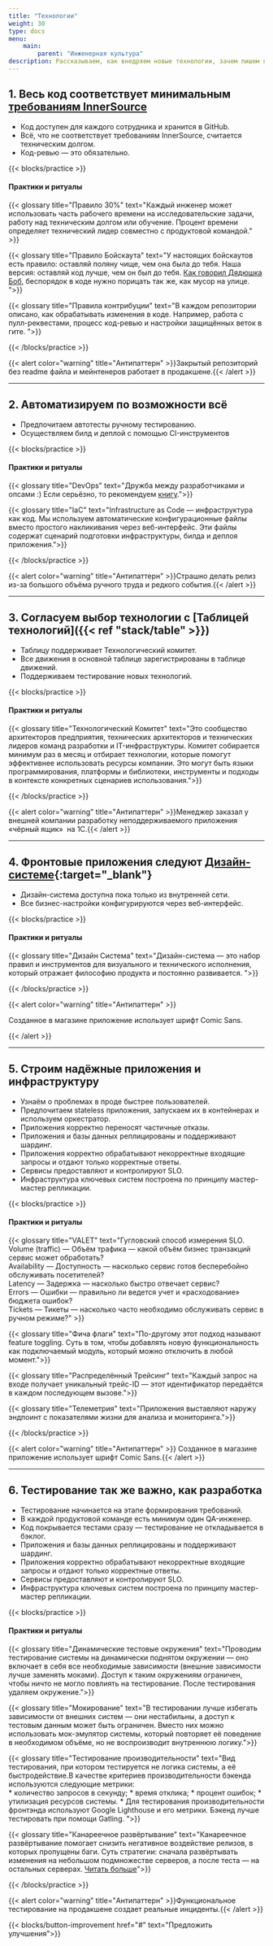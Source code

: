 ```yaml
---
title: "Технологии"
weight: 30
type: docs
menu:
    main:
        parent: "Инженерная культура"
description: Рассказываем, как внедряем новые технологии, зачем пишем код в соответствии с требованиями InnerSource и почему тестирование так же важно, как разработка.
---
```


## 1. Весь код соответствует минимальным [требованиям InnerSource](https://adeo.github.io/innersource/)

* Код доступен для каждого сотрудника и хранится в GitHub.
* Всё, что не соответствует требованиям InnerSource, считается техническим долгом. 
* Код-ревью — это обязательно. 

{{< blocks/practice >}}
#### Практики и ритуалы 
{{< glossary title="Правило 30%" text="Каждый инженер может использовать часть рабочего времени на исследовательские задачи, работу над техническим долгом или обучение. Процент времени определяет технический лидер совместно с продуктовой командой." >}}

{{< glossary title="Правило Бойскаута" text="У настоящих бойскаутов есть правило: оставляй поляну чище, чем она была до тебя. Наша версия: оставляй код лучше, чем он был до тебя. [Как говорил Дядюшка Боб](https://www.oreilly.com/library/view/97-things-every/9780596809515/ch08.html), беспорядок в коде нужно порицать так же, как мусор на улице. ">}}

{{< glossary title="Правила контрибуции" text="В каждом репозитории описано, как обрабатывать изменения в коде. Например, работа с пулл-реквестами, процесс код-ревью и настройки защищённых веток в гите. ">}}

{{< /blocks/practice >}}


{{< alert color="warning" title="Антипаттерн" >}}Закрытый репозиторий без readme файла и мейнтенеров работает в&nbsp;продакшене.{{< /alert >}}

---

## 2. Автоматизируем по возможности всё

* Предпочитаем автотесты ручному тестированию.
* Осуществляем билд и деплой с помощью CI-инструментов

{{< blocks/practice >}}
#### Практики и ритуалы 

{{< glossary title="DevOps" text="Дружба между разработчиками и опсами :) Если серьёзно, то рекомендуем [книгу](https://www.amazon.com/Phoenix-Project-DevOps-Helping-Business/dp/0988262592).">}}

{{< glossary title="IaC" text="Infrastructure as Code — инфраструктура как код. Мы используем автоматические конфигурационные файлы вместо простого накликивания через веб-интерфейс. Эти файлы содержат сценарий подготовки инфраструктуры, билда и деплоя приложения.">}}

{{< /blocks/practice >}}


{{< alert color="warning" title="Антипаттерн" >}}Страшно делать релиз из-за большого объёма ручного труда и редкого события.{{< /alert >}}

---

## 3. Согласуем выбор технологии с [Таблицей технологий]({{< ref "stack/table" >}})

* Таблицу поддерживает Технологический комитет.
* Все движения в основной таблице зарегистрированы в таблице движений.
* Поддерживаем тестирование новых технологий. 

{{< blocks/practice >}}
#### Практики и ритуалы 
{{< glossary title="Технологический Комитет" text="Это сообщество архитекторов предприятия, технических архитекторов и технических лидеров команд разработки и IT-инфраструктуры. Комитет собирается минимум раз в месяц и отбирает технологии, которые помогут эффективнее использовать ресурсы компании. Это могут быть языки программирования, платформы и библиотеки, инструменты и подходы в контексте конкретных сценариев использования.">}}

{{< /blocks/practice >}}

{{< alert color="warning" title="Антипаттерн" >}}Менеджер заказал у внешней компании разработку неподдерживаемого приложения «чёрный ящик»&nbsp; на 1С.{{< /alert >}}

---

## 4. Фронтовые приложения следуют [Дизайн-системе](https://fronton.leroymerlin.ru/){:target="_blank"}

* Дизайн-система доступна пока только из внутренней сети.
* Все бизнес-настройки конфигурируются через веб-интерфейс.

{{< blocks/practice >}}

#### Практики и ритуалы
{{< glossary title="Дизайн Система" text="Дизайн-система — это набор правил и инструментов для визуального и технического исполнения, который отражает философию продукта и постоянно развивается. ">}}

{{< /blocks/practice >}}


{{< alert color="warning" title="Антипаттерн" >}}

Созданное в магазине приложение использует шрифт Comic Sans.

{{< /alert >}}

---

## 5. Строим надёжные приложения и инфраструктуру

* Узнаём о проблемах в проде быстрее пользователей.
* Предпочитаем stateless приложения, запускаем их в контейнерах и используем оркестратор.
* Приложения корректно переносят частичные отказы.
* Приложения и базы данных реплицированы и поддерживают шардинг.
* Приложения корректно обрабатывают некорректные входящие запросы и отдают только корректные ответы.
* Сервисы предоставляют и контролируют SLO.
* Инфраструктура ключевых систем построена по принципу мастер-мастер репликации.


{{< blocks/practice >}}
#### Практики и ритуалы
{{< glossary title="VALET" text="Гугловский способ измерения SLO.<br>Volume (traffic) — Объём трафика — какой объём бизнес транзакций сервис может обработать?<br>Availability — Доступность — насколько сервис готов бесперебойно обслуживать посетителей?<br>Latency — Задержка — насколько быстро отвечает сервис?<br>Errors — Ошибки — правильно ли ведется учет и «расходование» бюджета ошибок?<br>Tickets — Тикеты — насколько часто необходимо обслуживать сервис в ручном режиме?" >}}

{{< glossary title="Фича флаги" text="По-другому этот подход называют feature toggling. Суть в том, чтобы добавлять новую функциональность как подключаемый модуль, который можно отключить в любой момент.">}}

{{< glossary title="Распределённый Трейсинг" text="Каждый запрос на входе получает уникальный трейс-ID — этот идентификатор передаётся в каждом последующем вызове.">}}

{{< glossary title="Телеметрия" text="Приложения выставляют наружу эндпоинт с показателями жизни для анализа и мониторинга.">}}

{{< /blocks/practice >}}

{{< alert color="warning" title="Антипаттерн" >}} Созданное в магазине приложение использует шрифт Comic Sans.{{< /alert >}}

---

## 6. Тестирование так же важно, как разработка

* Тестирование начинается на этапе формирования требований.
* В каждой продуктовой команде есть минимум один QA-инженер.
* Код покрывается тестами сразу — тестирование не откладывается в бэклог.
* Приложения и базы данных реплицированы и поддерживают шардинг.
* Приложения корректно обрабатывают некорректные входящие запросы и отдают только корректные ответы.
* Сервисы предоставляют и контролируют SLO.
* Инфраструктура ключевых систем построена по принципу мастер-мастер репликации.



{{< blocks/practice >}}

#### Практики и ритуалы 
{{< glossary title="Динамические тестовые окружения" text="Проводим тестирование системы на динамически поднятом окружении — оно включает в себя все необходимые зависимости (внешние зависимости лучше заменять моками). Доступ к таким окружениям ограничен, чтобы ничто не могло повлиять на тестирование. После тестирования удаляем окружение.">}}

{{< glossary title="Мокирование" text="В тестировании лучше избегать зависимости от внешних систем — они нестабильны, а доступ к тестовым данным может быть ограничен. Вместо них можно использовать мок-эмулятор системы, который повторяет её поведение в необходимом объёме, но не воспроизводит внутреннюю логику.">}}

{{< glossary title="Тестирование производительности" text="Вид тестирования, при котором тестируется не логика системы, а её быстродействие.В качестве критериев производительности бэкенда используются следующие метрики:<br> * количество запросов в секунду; * время отклика; * процент ошибок; * утилизация ресурсов системы. * Для тестирования производительности фронтэнда используют Google Lighthouse и его метрики. Бэкенд лучше тестировать при помощи Gatling. ">}}

{{< glossary title="Канареечное развёртывание" text="Канареечное развёртывание помогает снизить негативное воздействие релизов, в которых пропущены баги. Суть стратегии: сначала развёртывать изменения на небольшом подмножестве серверов, а после теста — на остальных серверах. [Читать больше](https://octopus.com/docs/deployment-patterns/canary-deployments#:~:text=Canary%20deployments%20are%20a%20pattern,the%20rest%20of%20the%20servers.)">}}

{{< /blocks/practice >}}

{{< alert color="warning" title="Антипаттерн" >}}Функциональное тестирование на продакшене создает реальные инциденты.{{< /alert >}}

{{< blocks/button-improvement href="#" text="Предложить улучшения">}}

